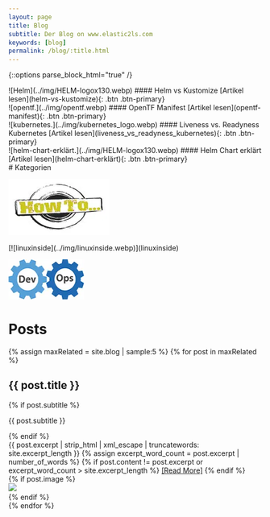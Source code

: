 ```yaml
---
layout: page
title: Blog
subtitle: Der Blog on www.elastic2ls.com
keywords: [blog]
permalink: /blog/:title.html
---
```

{::options parse_block_html="true" /}
<!--- SLIDER -->
<div class="slider">
<!-- SLIDER BG IMAGE -->
<div class="sl-img-container-blog">
<div id="carousel-top" class="carousel" data-interval="5000" data-ride="carousel">
<div class="carousel-inner">


<div class="item active">![Helm](../img/HELM-logox130.webp)
#### Helm vs Kustomize
[Artikel lesen](helm-vs-kustomize){: .btn .btn-primary}
</div>

<div class="item">![opentf.](../img/opentf.webp)
#### OpenTF Manifest
[Artikel lesen](opentf-manifest){: .btn .btn-primary}
</div>

<div class="item">![kubernetes.](../img/kubernetes_logo.webp)
#### Liveness vs. Readyness Kubernetes
[Artikel lesen](liveness_vs_readyness_kubernetes){: .btn .btn-primary}
</div>

<div class="item">![helm-chart-erklärt.](../img/HELM-logox130.webp)
#### Helm Chart erklärt
[Artikel lesen](helm-chart-erklärt){: .btn .btn-primary}
</div>

</div>
</div>
</div>
<!-- SLIDER BG IMAGE -->
</div>
<!--- SLIDER -->

<!--- GRID -->
<div class="grid">

<div class="grid-content-categories">
# Kategorien

<div class="col-sm-8 col-md-4">
<div class="boxes blog">

[![howtos](../img/howto_small.webp)](howtos)
</div>
</div>

<div class="col-sm-8 col-md-4">
<div class="boxes blog">
[![linuxinside](../img/linuxinside.webp)](linuxinside)

</div>
</div>

<div class="col-sm-8 col-md-4">
<div class="boxes blog">

[![devops](../img/devops-300x152.webp)](devops)
</div>
</div>




</div>

<div class="grid-content">

# Posts

<div class="posts-list">

{% assign maxRelated = site.blog | sample:5 %}
{% for post in maxRelated %}
<div class="blog-articles">
<h2 class="post-title">{{ post.title }}</h2>

{% if post.subtitle %}
<p class="post-subtitle">
	    {{ post.subtitle }}
</p>
{% endif %}

<div class="post-entry-container">
<div class="post-entry">
{{ post.excerpt | strip_html | xml_escape | truncatewords: site.excerpt_length }}
{% assign excerpt_word_count = post.excerpt | number_of_words %}
{% if post.content != post.excerpt or excerpt_word_count > site.excerpt_length %}
<a href="{{ post.url | relative_url }}" class="post-read-more">[Read&nbsp;More]</a>
{% endif %}
</div>
{% if post.image %}
<div class="post-image">
<a href="{{ post.url | relative_url }}">
<img src="{{ post.image | relative_url }}">
</a>
</div>
{% endif %}
</div>
</div>
{% endfor %}
</div>

</div>

</div>
<!--- GRID -->
